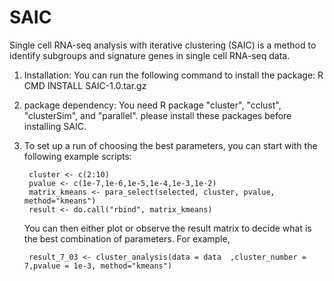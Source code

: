 # SAIC
Single cell RNA-seq analysis with iterative clustering (SAIC) is a method to identify subgroups and signature genes in single cell RNA-seq data. 

1. Installation: You can run the following command to install the package:
                    R CMD INSTALL SAIC-1.0.tar.gz
                    
2. package dependency: You need R package "cluster", "cclust", "clusterSim", and "parallel". please install these packages before installing SAIC.

3. To set up a run of choosing the best parameters, you can start with the following example scripts:

		cluster <- c(2:10)
		pvalue <- c(1e-7,1e-6,1e-5,1e-4,1e-3,1e-2)	
		matrix_kmeans <- para_select(selected, cluster, pvalue, method="kmeans")
		result <- do.call("rbind", matrix_kmeans)
    

  	You can then either plot or observe the result matrix to decide what is the best combination of parameters. For example, 

    	result_7_03 <- cluster_analysis(data = data  ,cluster_number = 7,pvalue = 1e-3, method="kmeans")
